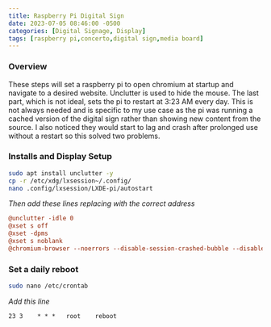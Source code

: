 ```yaml
---
title: Raspberry Pi Digital Sign
date: 2023-07-05 08:46:00 -0500
categories: [Digital Signage, Display]
tags: [raspberry pi,concerto,digital sign,media board]
---
```


### Overview
These steps will set a raspberry pi to open chromium at startup and navigate to a desired website. Unclutter is used to hide the mouse. The last part, which is not ideal, sets the pi to restart at 3:23 AM every day. This is not always needed and is specific to my use case as the pi was running a cached version of the digital sign rather than showing new content from the source. I also noticed they would start to lag and crash after prolonged use without a restart so this solved two problems.

### Installs and Display Setup
```bash
sudo apt install unclutter -y
cp -r /etc/xdg/lxsession~/.config/
nano .config/lxsession/LXDE-pi/autostart
```

*Then add these lines replacing <WEBURL> with the correct address*
```ini
@unclutter -idle 0
@xset s off
@xset -dpms
@xset s noblank
@chromium-browser --noerrors --disable-session-crashed-bubble --disable-infobars --start-fullscreen --incognito <WEBURL>
```

### Set a daily reboot
```bash
sudo nano /etc/crontab
```
*Add this line*
```txt
23 3    * * *   root    reboot
```

